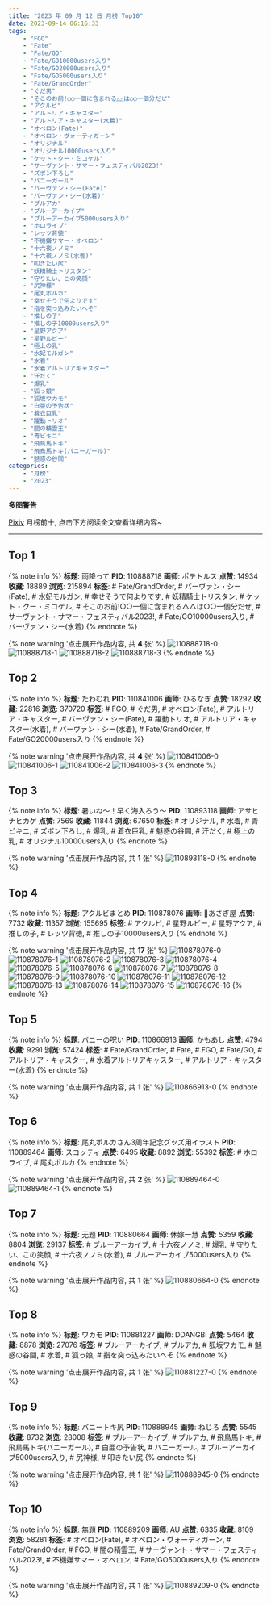 ```yaml
---
title: "2023 年 09 月 12 日 月榜 Top10"
date: 2023-09-14 06:16:33
tags:
    - "FGO"
    - "Fate"
    - "Fate/GO"
    - "Fate/GO10000users入り"
    - "Fate/GO20000users入り"
    - "Fate/GO5000users入り"
    - "Fate/GrandOrder"
    - "ぐだ男"
    - "そこのお前!○○一個に含まれる△△は○○一個分だぜ"
    - "アクルビ"
    - "アルトリア・キャスター"
    - "アルトリア・キャスター(水着)"
    - "オベロン(Fate)"
    - "オベロン・ヴォーティガーン"
    - "オリジナル"
    - "オリジナル10000users入り"
    - "ケット・クー・ミコケル"
    - "サーヴァント・サマー・フェスティバル2023!"
    - "ズボン下ろし"
    - "バニーガール"
    - "バーヴァン・シー(Fate)"
    - "バーヴァン・シー(水着)"
    - "ブルアカ"
    - "ブルーアーカイブ"
    - "ブルーアーカイブ5000users入り"
    - "ホロライブ"
    - "レッツ背徳"
    - "不機嫌サマー・オベロン"
    - "十六夜ノノミ"
    - "十六夜ノノミ(水着)"
    - "叩きたい尻"
    - "妖精騎士トリスタン"
    - "守りたい、この笑顔"
    - "尻神様"
    - "尾丸ポルカ"
    - "幸せそうで何よりです"
    - "指を突っ込みたいへそ"
    - "推しの子"
    - "推しの子10000users入り"
    - "星野アクア"
    - "星野ルビー"
    - "極上の乳"
    - "水妃モルガン"
    - "水着"
    - "水着アルトリアキャスター"
    - "汗だく"
    - "爆乳"
    - "狐っ娘"
    - "狐坂ワカモ"
    - "白亜の予告状"
    - "着衣巨乳"
    - "躍動トリオ"
    - "闇の精霊王"
    - "青ビキニ"
    - "飛鳥馬トキ"
    - "飛鳥馬トキ(バニーガール)"
    - "魅惑の谷間"
categories:
    - "月榜"
    - "2023"
---
```


<i class="fa fa-triangle-exclamation"></i>**多图警告**<i class="fa fa-triangle-exclamation"></i>

[Pixiv](https://www.pixiv.net/) 月榜前十, 点击下方阅读全文查看详细内容~

<!-- more -->

---

## Top 1

{% note info %}
**标题**: 雨降って
**PID**: 110888718 **画师**: ポテトルス
**点赞**: 14934 **收藏**: 18889 **浏览**: 215894
**标签**: # Fate/GrandOrder, # バーヴァン・シー(Fate), # 水妃モルガン, # 幸せそうで何よりです, # 妖精騎士トリスタン, # ケット・クー・ミコケル, # そこのお前!○○一個に含まれる△△は○○一個分だぜ, # サーヴァント・サマー・フェスティバル2023!, # Fate/GO10000users入り, # バーヴァン・シー(水着)
{% endnote %}

{% note warning '点击展开作品内容, 共 **4** 张' %}
![110888718-0](https://i.pixiv.re/img-original/img/2023/08/16/19/52/50/110888718_p0.jpg)
![110888718-1](https://i.pixiv.re/img-original/img/2023/08/16/19/52/50/110888718_p1.jpg)
![110888718-2](https://i.pixiv.re/img-original/img/2023/08/16/19/52/50/110888718_p2.jpg)
![110888718-3](https://i.pixiv.re/img-original/img/2023/08/16/19/52/50/110888718_p3.jpg)
{% endnote %}

## Top 2

{% note info %}
**标题**: たわむれ
**PID**: 110841006 **画师**: ひるなぎ
**点赞**: 18292 **收藏**: 22816 **浏览**: 370720
**标签**: # FGO, # ぐだ男, # オベロン(Fate), # アルトリア・キャスター, # バーヴァン・シー(Fate), # 躍動トリオ, # アルトリア・キャスター(水着), # バーヴァン・シー(水着), # Fate/GrandOrder, # Fate/GO20000users入り
{% endnote %}

{% note warning '点击展开作品内容, 共 **4** 张' %}
![110841006-0](https://i.pixiv.re/img-original/img/2023/08/15/06/00/07/110841006_p0.jpg)
![110841006-1](https://i.pixiv.re/img-original/img/2023/08/15/06/00/07/110841006_p1.jpg)
![110841006-2](https://i.pixiv.re/img-original/img/2023/08/15/06/00/07/110841006_p2.jpg)
![110841006-3](https://i.pixiv.re/img-original/img/2023/08/15/06/00/07/110841006_p3.jpg)
{% endnote %}

## Top 3

{% note info %}
**标题**: 暑いね～！早く海入ろう～
**PID**: 110893118 **画师**: アサヒナヒカゲ
**点赞**: 7569 **收藏**: 11844 **浏览**: 67650
**标签**: # オリジナル, # 水着, # 青ビキニ, # ズボン下ろし, # 爆乳, # 着衣巨乳, # 魅惑の谷間, # 汗だく, # 極上の乳, # オリジナル10000users入り
{% endnote %}

{% note warning '点击展开作品内容, 共 **1** 张' %}
![110893118-0](https://i.pixiv.re/img-original/img/2023/08/16/22/09/05/110893118_p0.jpg)
{% endnote %}

## Top 4

{% note info %}
**标题**: アクルビまとめ
**PID**: 110878076 **画师**: 🍼あさぎ屋
**点赞**: 7732 **收藏**: 11357 **浏览**: 155695
**标签**: # アクルビ, # 星野ルビー, # 星野アクア, # 推しの子, # レッツ背徳, # 推しの子10000users入り
{% endnote %}

{% note warning '点击展开作品内容, 共 **17** 张' %}
![110878076-0](https://i.pixiv.re/img-original/img/2023/08/16/12/00/21/110878076_p0.jpg)
![110878076-1](https://i.pixiv.re/img-original/img/2023/08/16/12/00/21/110878076_p1.jpg)
![110878076-2](https://i.pixiv.re/img-original/img/2023/08/16/12/00/21/110878076_p2.jpg)
![110878076-3](https://i.pixiv.re/img-original/img/2023/08/16/12/00/21/110878076_p3.jpg)
![110878076-4](https://i.pixiv.re/img-original/img/2023/08/16/12/00/21/110878076_p4.jpg)
![110878076-5](https://i.pixiv.re/img-original/img/2023/08/16/12/00/21/110878076_p5.jpg)
![110878076-6](https://i.pixiv.re/img-original/img/2023/08/16/12/00/21/110878076_p6.jpg)
![110878076-7](https://i.pixiv.re/img-original/img/2023/08/16/12/00/21/110878076_p7.jpg)
![110878076-8](https://i.pixiv.re/img-original/img/2023/08/16/12/00/21/110878076_p8.jpg)
![110878076-9](https://i.pixiv.re/img-original/img/2023/08/16/12/00/21/110878076_p9.jpg)
![110878076-10](https://i.pixiv.re/img-original/img/2023/08/16/12/00/21/110878076_p10.jpg)
![110878076-11](https://i.pixiv.re/img-original/img/2023/08/16/12/00/21/110878076_p11.jpg)
![110878076-12](https://i.pixiv.re/img-original/img/2023/08/16/12/00/21/110878076_p12.jpg)
![110878076-13](https://i.pixiv.re/img-original/img/2023/08/16/12/00/21/110878076_p13.jpg)
![110878076-14](https://i.pixiv.re/img-original/img/2023/08/16/12/00/21/110878076_p14.jpg)
![110878076-15](https://i.pixiv.re/img-original/img/2023/08/16/12/00/21/110878076_p15.jpg)
![110878076-16](https://i.pixiv.re/img-original/img/2023/08/16/12/00/21/110878076_p16.jpg)
{% endnote %}

## Top 5

{% note info %}
**标题**: バニーの呪い
**PID**: 110866913 **画师**: かもあし
**点赞**: 4794 **收藏**: 9291 **浏览**: 57424
**标签**: # Fate/GrandOrder, # Fate, # FGO, # Fate/GO, # アルトリア・キャスター, # 水着アルトリアキャスター, # アルトリア・キャスター(水着)
{% endnote %}

{% note warning '点击展开作品内容, 共 **1** 张' %}
![110866913-0](https://i.pixiv.re/img-original/img/2023/08/16/00/01/17/110866913_p0.jpg)
{% endnote %}

## Top 6

{% note info %}
**标题**: 尾丸ポルカさん3周年記念グッズ用イラスト
**PID**: 110889464 **画师**: スコッティ
**点赞**: 6495 **收藏**: 8892 **浏览**: 55392
**标签**: # ホロライブ, # 尾丸ポルカ
{% endnote %}

{% note warning '点击展开作品内容, 共 **2** 张' %}
![110889464-0](https://i.pixiv.re/img-original/img/2023/08/16/20/15/45/110889464_p0.jpg)
![110889464-1](https://i.pixiv.re/img-original/img/2023/08/16/20/15/45/110889464_p1.jpg)
{% endnote %}

## Top 7

{% note info %}
**标题**: 无题
**PID**: 110880664 **画师**: 休嫁一慧
**点赞**: 5359 **收藏**: 8804 **浏览**: 29137
**标签**: # ブルーアーカイブ, # 十六夜ノノミ, # 爆乳, # 守りたい、この笑顔, # 十六夜ノノミ(水着), # ブルーアーカイブ5000users入り
{% endnote %}

{% note warning '点击展开作品内容, 共 **1** 张' %}
![110880664-0](https://i.pixiv.re/img-original/img/2023/08/16/13/46/16/110880664_p0.png)
{% endnote %}

## Top 8

{% note info %}
**标题**: ワカモ
**PID**: 110881227 **画师**: DDANGBI
**点赞**: 5464 **收藏**: 8878 **浏览**: 27076
**标签**: # ブルーアーカイブ, # ブルアカ, # 狐坂ワカモ, # 魅惑の谷間, # 水着, # 狐っ娘, # 指を突っ込みたいへそ
{% endnote %}

{% note warning '点击展开作品内容, 共 **1** 张' %}
![110881227-0](https://i.pixiv.re/img-original/img/2023/08/16/14/17/55/110881227_p0.png)
{% endnote %}

## Top 9

{% note info %}
**标题**: バニートキ尻
**PID**: 110888945 **画师**: ねじろ
**点赞**: 5545 **收藏**: 8732 **浏览**: 28008
**标签**: # ブルーアーカイブ, # ブルアカ, # 飛鳥馬トキ, # 飛鳥馬トキ(バニーガール), # 白亜の予告状, # バニーガール, # ブルーアーカイブ5000users入り, # 尻神様, # 叩きたい尻
{% endnote %}

{% note warning '点击展开作品内容, 共 **1** 张' %}
![110888945-0](https://i.pixiv.re/img-original/img/2023/08/16/20/00/09/110888945_p0.jpg)
{% endnote %}

## Top 10

{% note info %}
**标题**: 無題
**PID**: 110889209 **画师**: AU
**点赞**: 6335 **收藏**: 8109 **浏览**: 58281
**标签**: # オベロン(Fate), # オベロン・ヴォーティガーン, # Fate/GrandOrder, # FGO, # 闇の精霊王, # サーヴァント・サマー・フェスティバル2023!, # 不機嫌サマー・オベロン, # Fate/GO5000users入り
{% endnote %}

{% note warning '点击展开作品内容, 共 **1** 张' %}
![110889209-0](https://i.pixiv.re/img-original/img/2023/08/17/03/16/46/110889209_p0.png)
{% endnote %}
